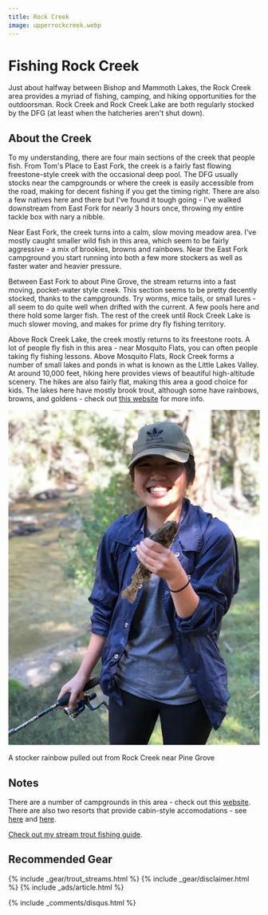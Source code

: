 ```yaml
---
title: Rock Creek
image: upperrockcreek.webp
---
```


# Fishing Rock Creek

Just about halfway between Bishop and Mammoth Lakes, the Rock Creek area provides a myriad of fishing, camping, and hiking opportunities for the outdoorsman. Rock Creek and Rock Creek Lake are both regularly stocked by the DFG (at least when the hatcheries aren't shut down).


## About the Creek

To my understanding, there are four main sections of the creek that people fish. From Tom's Place to East Fork, the creek is a fairly fast flowing freestone-style creek with the occasional deep pool. The DFG usually stocks near the campgrounds or where the creek is easily accessible from the road, making for decent fishing if you get the timing right. There are also a few natives here and there but I've found it tough going - I've walked downstream from East Fork for nearly 3 hours once, throwing my entire tackle box with nary a nibble.

Near East Fork, the creek turns into a calm, slow moving meadow area. I've mostly caught smaller wild fish in this area, which seem to be fairly aggressive - a mix of brookies, browns and rainbows. Near the East Fork campground you start running into both a few more stockers as well as faster water and heavier pressure.

Between East Fork to about Pine Grove, the stream returns into a fast moving, pocket-water style creek. This section seems to be pretty decently stocked, thanks to the campgrounds. Try worms, mice tails, or small lures - all seem to do quite well when drifted with the current. A few pools here and there hold some larger fish. The rest of the creek until Rock Creek Lake is much slower moving, and makes for prime dry fly fishing territory.

Above Rock Creek Lake, the creek mostly returns to its freestone roots. A lot of people fly fish in this area - near Mosquito Flats, you can often people taking fly fishing lessons. Above Mosquito Flats, Rock Creek forms a number of small lakes and ponds in what is known as the Little Lakes Valley. At around 10,000 feet, hiking here provides views of beautiful high-altitude scenery. The hikes are also fairly flat, making this area a good choice for kids. The lakes here have mostly brook trout, although some have rainbows, browns, and goldens - check out [this website](https://flyfishingthesierra.com/rcreekbc.htm) for more info.

![A happy fisherman with a stocker rainbow pulled out from Rock Creek](/assets/images/rockcreektrout.webp)
<div class="caption">A stocker rainbow pulled out from Rock Creek near Pine Grove</div>

## Notes

There are a number of campgrounds in this area - check out this [website](https://rockcreeklodge.com/camping/). There are also two resorts that provide cabin-style accomodations - see [here](https://rockcreeklodge.com/) and [here](https://www.rockcreeklakesresort.com/).

[Check out my stream trout fishing guide](/troutstreams).

## Recommended Gear

{% include _gear/trout_streams.html %}
{% include _gear/disclaimer.html %}
{% include _ads/article.html %}

{% include _comments/disqus.html %}